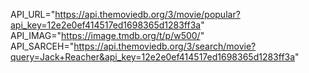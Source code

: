 

API_URL="https://api.themoviedb.org/3/movie/popular?api_key=12e2e0ef414517ed1698365d1283ff3a"
API_IMAG="https://image.tmdb.org/t/p/w500/"
API_SARCEH="https://api.themoviedb.org/3/search/movie?query=Jack+Reacher&api_key=12e2e0ef414517ed1698365d1283ff3a"